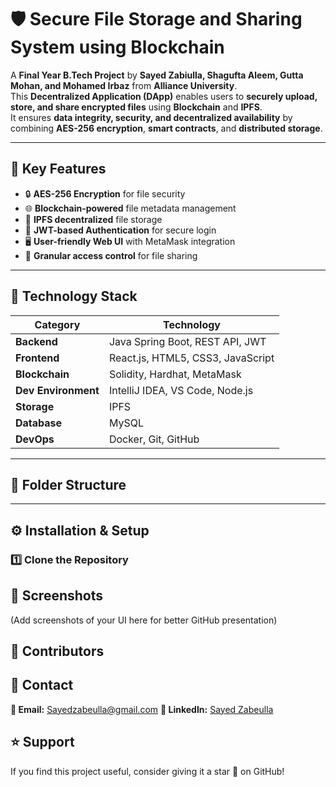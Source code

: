 # 🛡️ Secure File Storage and Sharing System using Blockchain

A **Final Year B.Tech Project** by **Sayed Zabiulla, Shagufta Aleem, Gutta Mohan, and Mohamed Irbaz** from **Alliance University**.  
This **Decentralized Application (DApp)** enables users to **securely upload, store, and share encrypted files** using **Blockchain** and **IPFS**.  
It ensures **data integrity, security, and decentralized availability** by combining **AES-256 encryption**, **smart contracts**, and **distributed storage**.

---

## 📌 Key Features

- 🔒 **AES-256 Encryption** for file security
- 🌐 **Blockchain-powered** file metadata management
- 📂 **IPFS decentralized** file storage
- 👤 **JWT-based Authentication** for secure login
- 🖥 **User-friendly Web UI** with MetaMask integration
- 🤝 **Granular access control** for file sharing

---

## 🚀 Technology Stack

| Category         | Technology |
|------------------|------------|
| **Backend**      | Java Spring Boot, REST API, JWT |
| **Frontend**     | React.js, HTML5, CSS3, JavaScript |
| **Blockchain**   | Solidity, Hardhat, MetaMask |
| **Dev Environment** | IntelliJ IDEA, VS Code, Node.js |
| **Storage**      | IPFS |
| **Database**     | MySQL |
| **DevOps**       | Docker, Git, GitHub |

---
## 📂 Folder Structure

---

## ⚙️ Installation & Setup

### **1️⃣ Clone the Repository**

## 📸 Screenshots
(Add screenshots of your UI here for better GitHub presentation)

## 🤝 Contributors


## 📧 Contact

**📩 Email:** Sayedzabeulla@gmail.com
**🔗 LinkedIn:** [Sayed Zabeulla](https://www.linkedin.com/in/sayed-zabeulla-b5bb0536b/)

## ⭐ Support
If you find this project useful, consider giving it a star 🌟 on GitHub!